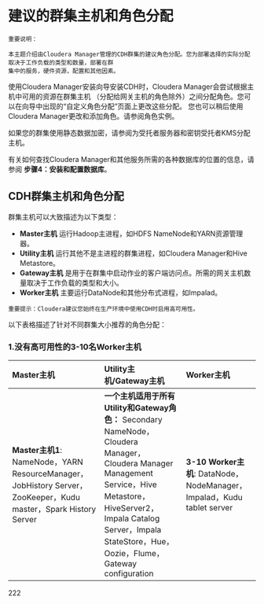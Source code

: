 建议的群集主机和角色分配
================================================================================
```
重要说明：

本主题介绍由Cloudera Manager管理的CDH群集的建议角色分配。您为部署选择的实际分配取决于工作负载的类型和数量，部署在群
集中的服务，硬件资源，配置和其他因素。
```
使用Cloudera Manager安装向导安装CDH时，Cloudera Manager会尝试根据主机中可用的资源在群集主机
（分配给网关主机的角色除外）之间分配角色。您可以在向导中出现的“自定义角色分配”页面上更改这些分配。
您也可以稍后使用Cloudera Manager更改和添加角色。请参阅角色实例。

如果您的群集使用静态数据加密，请参阅为受托者服务器和密钥受托者KMS分配主机。

有关如何查找Cloudera Manager和其他服务所需的各种数据库的位置的信息，请参阅 **步骤4：安装和配置数据库**。

## CDH群集主机和角色分配
群集主机可以大致描述为以下类型：
+ **Master主机** 运行Hadoop主进程，如HDFS NameNode和YARN资源管理器。
+ **Utility主机** 运行其他不是主进程的群集进程，如Cloudera Manager和Hive Metastore。
+ **Gateway主机** 是用于在群集中启动作业的客户端访问点。所需的网关主机数量取决于工作负载的类型和大小。
+ **Worker主机** 主要运行DataNode和其他分布式进程，如Impalad。
```
重要提示：Cloudera建议您始终在生产环境中使用CDH时启用高可用性。
```
以下表格描述了针对不同群集大小推荐的角色分配：

### 1.没有高可用性的3-10名Worker主机

| Master主机 | Utility主机/Gateway主机 | Worker主机 |
| :------------- | :------------ | :------------ |
| **Master主机1**: NameNode，YARN ResourceManager，JobHistory Server，ZooKeeper，Kudu master，Spark History Server | **一个主机适用于所有Utility和Gateway角色：** Secondary NameNode，Cloudera Manager，Cloudera Manager Management Service，Hive Metastore，HiveServer2，Impala Catalog Server，Impala StateStore，Hue，Oozie，Flume，Gateway configuration | **3-10 Worker主机**: DataNode，NodeManager，Impalad，Kudu tablet server |







































222
